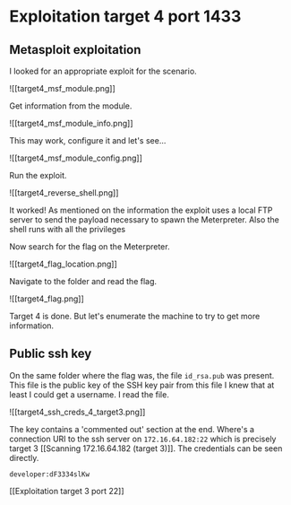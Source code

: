 # Exploitation target 4 port 1433

## Metasploit exploitation

I looked for an appropriate exploit for the scenario.

![[target4_msf_module.png]]

Get information from the module.

![[target4_msf_module_info.png]]

This may work, configure it and let's see...

![[target4_msf_module_config.png]]

Run the exploit.


![[target4_reverse_shell.png]]

It worked! As mentioned on the information the exploit uses a local FTP server to send the payload necessary to spawn the Meterpreter.  Also the shell runs with all the privileges

Now search for the flag on the Meterpreter.

![[target4_flag_location.png]]


Navigate to the folder and read the flag.

![[target4_flag.png]]

Target 4 is done. But let's enumerate the machine to try to get more information.

## Public ssh key

On the same folder where the flag was, the file `id_rsa.pub` was present. This file is the public key of the SSH key pair from this file I knew that at least I could get a username. I read the file.

![[target4_ssh_creds_4_target3.png]]

The key contains a 'commented out' section at the end. Where's a connection URI to the ssh server on `172.16.64.182:22` which is precisely target 3 [[Scanning 172.16.64.182 (target 3)]]. The credentials can be seen directly.

`developer:dF3334slKw`

[[Exploitation target 3 port 22]]